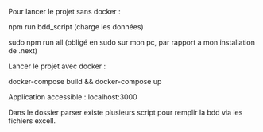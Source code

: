 Pour lancer le projet sans docker :

npm run bdd_script (charge les données)

sudo npm run all (obligé en sudo sur mon pc, par rapport a mon installation de .next)

Lancer le projet avec docker :

docker-compose build && docker-compose up

Application accessible : localhost:3000

Dans le dossier parser existe plusieurs script pour remplir la bdd via les fichiers excell.



